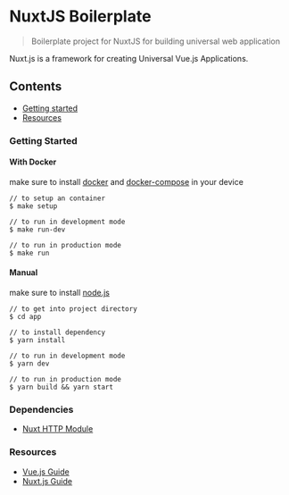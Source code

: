 # NuxtJS Boilerplate

> Boilerplate project for NuxtJS for building universal web application

Nuxt.js is a framework for creating Universal Vue.js Applications.

## Contents

- [Getting started](#getting-started)
- [Resources](#resources)

### Getting Started

#### With Docker

make sure to install [docker](https://docs.docker.com/desktop/) and [docker-compose](https://docs.docker.com/compose/install/) in your device


```
// to setup an container
$ make setup

// to run in development mode
$ make run-dev

// to run in production mode
$ make run
```

#### Manual

make sure to install [node.js](https://nodejs.org/en/)

```
// to get into project directory
$ cd app

// to install dependency
$ yarn install

// to run in development mode
$ yarn dev

// to run in production mode
$ yarn build && yarn start
```

### Dependencies

- [Nuxt HTTP Module](https://http.nuxtjs.org/)

### Resources

- [Vue.js Guide](https://vuejs.org/v2/guide/)
- [Nuxt.js Guide](https://nuxtjs.org/guide)
